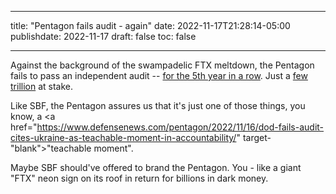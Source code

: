 
---
title: "Pentagon fails audit - again"
date: 2022-11-17T21:28:14-05:00
publishdate: 2022-11-17
draft: false
toc: false

---

Against the background of the swampadelic FTX meltdown, the Pentagon fails to pass an independent audit -- <a href="https://www.stripes.com/theaters/us/2022-11-16/pentagon-financial-audit-8075353.html" target="blank">for the 5th year in a row<a>. Just a <a href="https://news.antiwar.com/2022/11/16/pentagon-fails-fifth-consecutive-audit-amid-ukraine-oversight-concerns/" target="blank">few trillion</a> at stake. 

Like SBF, the Pentagon assures us that it's just one of those things, you know, a <a href="https://www.defensenews.com/pentagon/2022/11/16/dod-fails-audit-cites-ukraine-as-teachable-moment-in-accountability/" target-"blank">"teachable moment"</a>.  

Maybe SBF should've offered to brand the Pentagon. You - like a giant "FTX" neon sign on its roof in return for billions in dark money.
